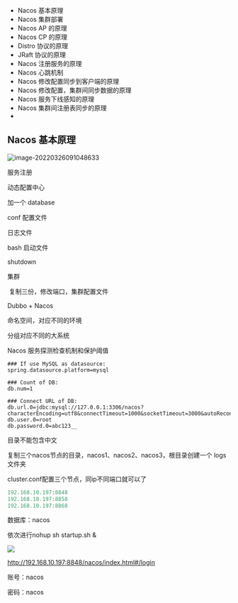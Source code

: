 

- Nacos 基本原理
- Nacos 集群部署
- Nacos AP 的原理
- Nacos CP 的原理
- Distro 协议的原理
- JRaft 协议的原理
- Nacos 注册服务的原理
- Nacos 心跳机制
- Nacos 修改配置同步到客户端的原理
- Nacos 修改配置，集群间同步数据的原理
- Nacos 服务下线感知的原理
- Nacos 集群间注册表同步的原理
- 



## Nacos 基本原理

![image-20220326091048633](http://cdn.jayh.club/uPic/image-20220326091048633OjOTk0.png)

服务注册

动态配置中心





加一个 database



conf 配置文件

日志文件



bash 启动文件

shutdown

集群

​	复制三份，修改端口，集群配置文件

Dubbo + Nacos

命名空间，对应不同的环境

分组对应不同的大系统

Nacos 服务探测检查机制和保护阈值



```SH
### If use MySQL as datasource:
spring.datasource.platform=mysql

### Count of DB:
db.num=1

### Connect URL of DB:
db.url.0=jdbc:mysql://127.0.0.1:3306/nacos?characterEncoding=utf8&connectTimeout=1000&socketTimeout=3000&autoReconnect=true&useUnicode=true&useSSL=false&serverTimezone=UTC
db.user.0=root
db.password.0=abc123__
```

目录不能包含中文

复制三个nacos节点的目录，nacos1、nacos2、nacos3，根目录创建一个 logs 文件夹

cluster.conf配置三个节点，同ip不同端口就可以了

```JAVA
192.168.10.197:8848
192.168.10.197:8858
192.168.10.197:8868
```



数据库：nacos

依次进行nohup sh startup.sh &

![](http://cdn.jayh.club/uPic/image-20220328070923417vnFrRt.png)

http://192.168.10.197:8848/nacos/index.html#/login

账号：nacos

密码：nacos